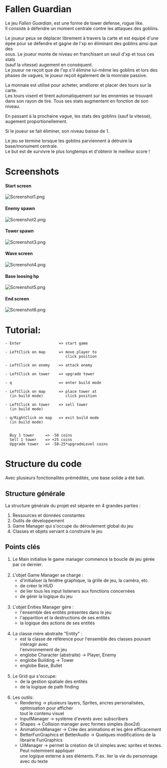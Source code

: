 # Fallen Guardian
Le jeu *Fallen Guardian*, est une forme de tower defense, rogue like. <br>
Il consiste à défendre un moment centrale contre les attaques des goblins.

Le joueur peux se déplacer librement à travers la carte et est équipé d'une<br>
épée pour se défendre et gagne de l'xp en éliminant des goblins ainsi que des<br>
sous. Le joueur monte de niveau en franchisant un seuil d'xp et tous ces stats<br>
(sauf la vitesse) augement en conséquent. <br>
Le joueur ne reçoit que de l'xp s'il élimine lui-même les goblins et lors des<br>
phases de vagues, le joueur reçoit également de la monnaie passive.

La monnaie est utilisé pour acheter, améliorer et placer des tours sur la carte. <br>
Les tours visent et tirent automatiquement sur les ennemies se trouvant <br>
dans son rayon de tire. Tous ses stats augmentent en fonction de son niveau.

En passant à la prochaine vague, les stats des goblins (sauf la vitesse), <br>
augement proportionellement.

Si le joueur se fait éliminer, son niveau baisse de 1.

Le jeu se termine lorsque les goblins parviennent à détruire la base/monument centrale. <br>
Le but est de survivre le plus longtemps et d'obtenir le meilleur score !

# Screenshots
#### Start screen
![Screenshot1.png](src%2Fres%2FScreenshots%2FScreenshot1.png)
#### Enemy spawn
![Screenshot2.png](src%2Fres%2FScreenshots%2FScreenshot2.png)
#### Tower spawn
![Screenshot3.png](src%2Fres%2FScreenshots%2FScreenshot3.png)
#### Wave screen
![Screenshot4.png](src%2Fres%2FScreenshots%2FScreenshot4.png)
#### Base loosing hp
![Screenshot5.png](src%2Fres%2FScreenshots%2FScreenshot5.png)
#### End screen
![Screenshot6.png](src%2Fres%2FScreenshots%2FScreenshot6.png)

# Tutorial:

    - Enter                 => start game

    - LeftClick on map      => move player to
                               click position

    - LeftClick on enemy    => attack enemy    

    - LeftClick on tower    => upgrade tower

    - q                     => enter build mode    

    - LeftClick on map      => place tower at
      (in build mode)          click position

    - LeftClick on tower    => sell tower
      (in build mode)

    - q/RightClick on map   => exit build mode
      (in build mode)
    

      Buy 1 tower     => -50 coins
      Sell 1 tower    => +25 coins
      Upgrade tower   => -50-25*upgradeLevel coins


# Structure du code
Avec plusieurs fonctionalités prémédités, une base solide a été bati.

## Structure générale
La structure générale du projet est séparée en 4 grandes parties : <br>
1) Ressources et données constantes
2) Outils de développement 
3) Game Manager qui s'occupe du déroulement global du jeu
4) Classes et objets servant à construire le jeu

## Points clés
1) Le Main initialise le game manager commence la boucle de jeu gérée par ce dernier.
   <br><br>
2) L'objet Game Manager se charge :
   - d'initialiser la fenêtre graphique, la grille de jeu, la caméra, etc.
   - de créer le HUD
   - de lier tous les input listeners aux fonctions concernées
   - de gérer la logique du jeu
     <br><br>
3) L'objet Enities Manager gère :
   - l'ensemble des entités présentes dans le jeu
   - l'apparition et la destructions de ses entités
   - la logique des actions de ses entités
     <br><br>
4) La classe mère abstraite "Entity" :
    - est la classe de référence pour l'ensemble des classes pouvant intéragir avec <br>
    l'environnement de jeu
    - englobe Character (abstraite) -> Player, Enemy
    - englobe Building -> Tower
    - englobe Base, Bullet
      <br><br>
5) Le Grid qui s'occupe:
    - de la gestion spatiale des entités
    - de la logique de path finding
  <br><br>
6) Les outils:
    - Rendering -> plusieurs layers, Sprites, ancres personalisées, optimisation pour afficher <br>
    tout le contenu visuel
    - InputManager -> système d'events avec subscribers
    - Shapes -> Collision manager avec formes simples (box2d)
    - AnimationsManager -> Crée des animations et les gère efficacement
    - BetterFunGraphics et BetterAudio -> Quelques modifications de la librairie FunGraphics
    - UiManager -> permet la création de UI simples avec sprites et textes. Peut notemment appliquer <br>
    une logique externe à ses éléments. P.ex. lier la vie du personnage avec du texte
